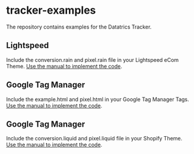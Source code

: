 # tracker-examples
The repository contains examples for the Datatrics Tracker.

## Lightspeed

Include the conversion.rain and pixel.rain file in your Lightspeed eCom Theme. [Use the manual to implement the code](https://help.datatrics.com/website/tracker/lightspeed "Implement the Datatrics Pixel in Lightspeed").

## Google Tag Manager

Include the example.html and pixel.html in your  Google Tag Manager Tags. [Use the manual to implement the code](https://help.datatrics.com/website/tracker/google-tag-manager "Implement the Datatrics Pixel in Google Tag Manager").

## Google Tag Manager

Include the conversion.liquid and pixel.liquid file in your Shopify Theme. [Use the manual to implement the code](https://help.datatrics.com/website/tracker/shopify "Implement the Datatrics Pixel in Shopify").
